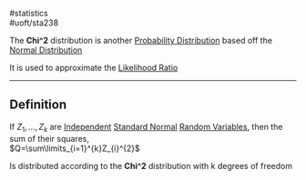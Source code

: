#statistics  
#uoft/sta238 

The **Chi^2** distribution is another [Probability Distribution](Probability%20Distribution.md) based off the [Normal Distribution](../STA237%20Notes/Normal%20Distribution.md)

It is used to approximate the [Likelihood Ratio](Likelihood%20Ratio.md)

---
## Definition
If $Z_{1},...,Z_{k}$ are [Independent](Independent.md) [Standard Normal](Standard%20Normal%20Distribution.md) [Random Variables](Random%20Variable.md), then the sum of their squares,  
$Q=\sum\limits_{i=1}^{k}Z_{i}^{2}$

Is distributed according to the **Chi^2** distribution with k degrees of freedom